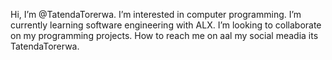 Hi, I’m @TatendaTorerwa.
I’m interested in computer programming.
I’m currently learning software engineering with ALX.
I’m looking to collaborate on my programming projects.
How to reach me on aal my social meadia its TatendaTorerwa.
